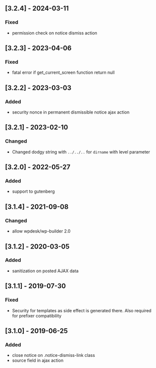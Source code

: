 ## [3.2.4] - 2024-03-11
### Fixed
- permission check on notice dismiss action

## [3.2.3] - 2023-04-06
### Fixed
- fatal error if get_current_screen function return null

## [3.2.2] - 2023-03-03
### Added
- security nonce in permanent dismissible notice ajax action

## [3.2.1] - 2023-02-10
### Changed
- Changed dodgy string with `../../..` for `dirname` with level parameter

## [3.2.0] - 2022-05-27
### Added 
- support to gutenberg 

## [3.1.4] - 2021-09-08
### Changed
- allow wpdesk/wp-builder 2.0

## [3.1.2] - 2020-03-05
### Added
- sanitization on posted AJAX data

## [3.1.1] - 2019-07-30
### Fixed
- Security for templates as side effect is generated there. Also required for prefixer compatibility

## [3.1.0] - 2019-06-25
### Added
- close notice on .notice-dismiss-link class
- source field in ajax action
